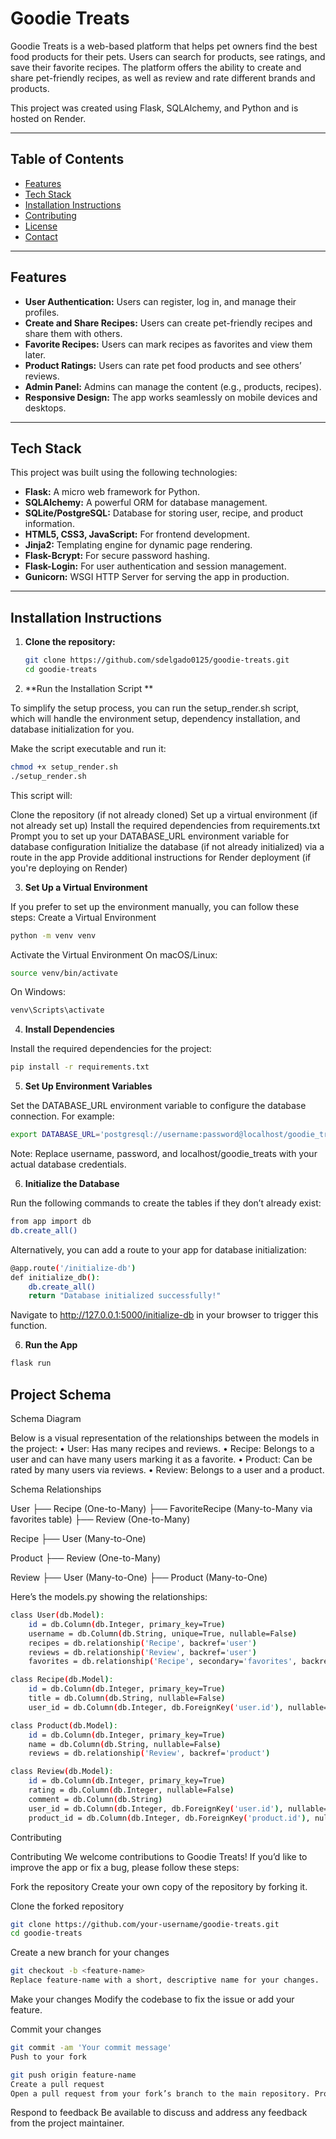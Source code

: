 # Goodie Treats

Goodie Treats is a web-based platform that helps pet owners find the best food products for their pets. Users can search for products, see ratings, and save their favorite recipes. The platform offers the ability to create and share pet-friendly recipes, as well as review and rate different brands and products.

This project was created using Flask, SQLAlchemy, and Python and is hosted on Render.

---

## Table of Contents

- [Features](#features)
- [Tech Stack](#tech-stack)
- [Installation Instructions](#installation-instructions)
- [Contributing](#contributing)
- [License](#license)
- [Contact](#contact)

---

## Features

- **User Authentication:** Users can register, log in, and manage their profiles.
- **Create and Share Recipes:** Users can create pet-friendly recipes and share them with others.
- **Favorite Recipes:** Users can mark recipes as favorites and view them later.
- **Product Ratings:** Users can rate pet food products and see others’ reviews.
- **Admin Panel:** Admins can manage the content (e.g., products, recipes).
- **Responsive Design:** The app works seamlessly on mobile devices and desktops.

---

## Tech Stack

This project was built using the following technologies:

- **Flask:** A micro web framework for Python.
- **SQLAlchemy:** A powerful ORM for database management.
- **SQLite/PostgreSQL:** Database for storing user, recipe, and product information.
- **HTML5, CSS3, JavaScript:** For frontend development.
- **Jinja2:** Templating engine for dynamic page rendering.
- **Flask-Bcrypt:** For secure password hashing.
- **Flask-Login:** For user authentication and session management.
- **Gunicorn:** WSGI HTTP Server for serving the app in production.

---

## Installation Instructions

1. **Clone the repository:**

   ```bash
   git clone https://github.com/sdelgado0125/goodie-treats.git
   cd goodie-treats
   ```

2. **Run the Installation Script **

To simplify the setup process, you can run the setup_render.sh script, which will handle the environment setup, dependency installation, and database initialization for you.

Make the script executable and run it:

```bash
chmod +x setup_render.sh
./setup_render.sh
```
This script will:

Clone the repository (if not already cloned)
Set up a virtual environment (if not already set up)
Install the required dependencies from requirements.txt
Prompt you to set up your DATABASE_URL environment variable for database configuration
Initialize the database (if not already initialized) via a route in the app
Provide additional instructions for Render deployment (if you're deploying on Render)

3. **Set Up a Virtual Environment**

If you prefer to set up the environment manually, you can follow these steps:
Create a Virtual Environment
```bash
python -m venv venv
```
Activate the Virtual Environment
On macOS/Linux:
```bash
source venv/bin/activate
```
On Windows:
```bash
venv\Scripts\activate
```

4. **Install Dependencies**

Install the required dependencies for the project:

```bash
pip install -r requirements.txt
```

5. **Set Up Environment Variables**

Set the DATABASE_URL environment variable to configure the database connection. For example:

```bash
export DATABASE_URL='postgresql://username:password@localhost/goodie_treats'
```
Note: Replace username, password, and localhost/goodie_treats with your actual database credentials.

6. **Initialize the Database**


Run the following commands to create the tables if they don’t already exist:
```bash
from app import db
db.create_all()
```
Alternatively, you can add a route to your app for database initialization:
```bash
@app.route('/initialize-db')
def initialize_db():
    db.create_all()
    return "Database initialized successfully!"
```
Navigate to http://127.0.0.1:5000/initialize-db in your browser to trigger this function.

6. **Run the App**

```bash
flask run
```

## Project Schema

Schema Diagram

Below is a visual representation of the relationships between the models in the project:
	•	User: Has many recipes and reviews.
	•	Recipe: Belongs to a user and can have many users marking it as a favorite.
	•	Product: Can be rated by many users via reviews.
	•	Review: Belongs to a user and a product.

Schema Relationships

User
  ├── Recipe (One-to-Many)
  ├── FavoriteRecipe (Many-to-Many via favorites table)
  ├── Review (One-to-Many)

Recipe
  ├── User (Many-to-One)

Product
  ├── Review (One-to-Many)

Review
  ├── User (Many-to-One)
  ├── Product (Many-to-One)

Here’s the models.py showing the relationships:

```bash
class User(db.Model):
    id = db.Column(db.Integer, primary_key=True)
    username = db.Column(db.String, unique=True, nullable=False)
    recipes = db.relationship('Recipe', backref='user')
    reviews = db.relationship('Review', backref='user')
    favorites = db.relationship('Recipe', secondary='favorites', backref='favorited_by')

class Recipe(db.Model):
    id = db.Column(db.Integer, primary_key=True)
    title = db.Column(db.String, nullable=False)
    user_id = db.Column(db.Integer, db.ForeignKey('user.id'), nullable=False)

class Product(db.Model):
    id = db.Column(db.Integer, primary_key=True)
    name = db.Column(db.String, nullable=False)
    reviews = db.relationship('Review', backref='product')

class Review(db.Model):
    id = db.Column(db.Integer, primary_key=True)
    rating = db.Column(db.Integer, nullable=False)
    comment = db.Column(db.String)
    user_id = db.Column(db.Integer, db.ForeignKey('user.id'), nullable=False)
    product_id = db.Column(db.Integer, db.ForeignKey('product.id'), nullable=False)
```
Contributing

Contributing
We welcome contributions to Goodie Treats! If you’d like to improve the app or fix a bug, please follow these steps:

Fork the repository
Create your own copy of the repository by forking it.

Clone the forked repository

```bash
git clone https://github.com/your-username/goodie-treats.git
cd goodie-treats
```

Create a new branch for your changes


```bash
git checkout -b <feature-name>
Replace feature-name with a short, descriptive name for your changes.
```

Make your changes
Modify the codebase to fix the issue or add your feature.

Commit your changes

```bash
git commit -am 'Your commit message'
Push to your fork
```

```bash
git push origin feature-name
Create a pull request
Open a pull request from your fork’s branch to the main repository. Provide a clear description of your changes.
```

Respond to feedback
Be available to discuss and address any feedback from the project maintainer.
